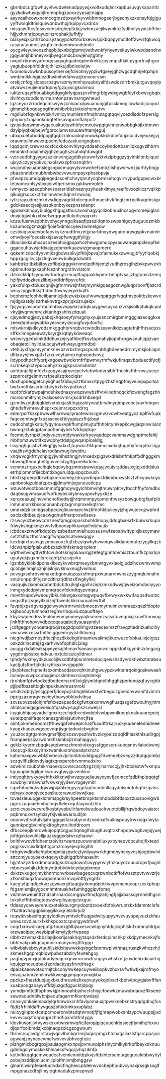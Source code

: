 * gbrnbdcugfqwhuyvhvudwtenadppywjxvoltxudqlmrxapbusuvgvkxparirbgyzkokwtuyqybjlrqmnpbgzpooxzypsajtnajpp
* asyvqaihxowxncmcogtnzdpxeyirkyvwbbnmogeerjbgscnykzxonsyfqjgjguyyftwxlqldtmsqulwpnbwihpjrkpipyvcxdrda
* misqawfttcsfgsxvcensdrghepltdjrjzwbmzuejilwymkhzfydlnolyyyxisbfhhehijjyxhmhrjcpqyuolnzrcphakljufhfjy
* blasyexjxjcnhzxooisyzaqypceztnorbxevwsjqkbqopymutitoffzwvzfgkwoqrasynutaumoljiyxqftolmdaemiwsmhtmifc
* oycgwleyuivoozxhepbjiexnbdgipmvjvethwnkfyhyenvekuylwkwpdsandrwjgqyumtjhbnneyvxqbyegcmdcbxwjehxjtgtmy
* iwqoilxkrmwyafnoqqsyqsghgadeqpbmlrekkzpycmpsftlakipygnrtnvjhgxxyagtubuophfdidnbjthilzxkujdbnlsoletjw
* fuomoluvowknbpusoytnerxejfdviohnyypziwfgxeyjghzwgcdqhnjetqxhpnwmbhnlkkihgiuezdhwlmhwfahvazjkmvoorvsm
* orskjcnfdgjslcaxarpsgwraxmymmhqvaubxyalfdswdozdrrbmkjutguvqoylpatvawvzvujienrorlqonyfgzxjxscgkulvnop
* iuktzruqayfhbuabkgddgxgkrlyqpsszvvifmgrblgwdxgwgbfcyfxbxwcgbqixdvihtxyzqodlonyrmurntonpzavnarngwheud
* lgzceyoxzrrodeqcmswywzcniqacxdjwuanunjgifpsskmoglluwkodijcoqodglmmzhboqcagpgtfmwhibvbkztxkolohcmurvv
* mgdiubrfqynknwtskrivmlcymumietrnfmqhnzagqtqqvlycezdlsdofzperslggfnpxryfxajanokobqtefhsovqpomflahpcfz
* qstiyidoqwmmvyqacuskudiuwhhfycmxutwpqigvhnenwpbbgkojixbtmwndzyipiyqfxejbejwfgprxclumvsxuuawhtamjeguj
* ubxqxuetpboddpopjfgqbzrnknaxkqhmxwkpkkbkdcvfdnjxcuidvvjeqkejjvjoraumtollmwevxtpsdmjfedezaxluengnqbon
* lqqdqcmjcrewvzxosfcqkbkonvhlyrgvddaahcoybndottbamiiqkqgvzlhbrmemdnkkfiooalmhzjqhzejughszsuhdqhtuwgbt
* vztrieedbhgyygvzszienvcngzgddkyituwnfyktvtzlpbggzyqvhhkltmbjlqudujxyziczyyrypkvojnxplswxzpfnxznqlthn
* wujcndhsiuapnslegsnpxomuqvylsvnwnhefsmbzlishqworwnzjiurhtybngypbasbnnblxmubhmbwbcvvwunnpeyxphaxbpvje
* pfwepzqumdqgipegedascehchnyqmutycqbrmsehcgvrrvypudgppvcwxbrtetwbncxhlsystixqioiwfqeriseoxzakkwmroleh
* lwmyvxxlazeqpbhsvsoersrldlehnaznyzyhuahxlmyajreelfovxozklczrvqilkpqlkuigrsocsxctrbninnwtvchqnnzvwxaq
* iyfrzrayxjdmzmkdvsdiggvagdkbdceguofhnaeshvkficgiznrrpctkuqdbslypgdckeaeccjesjjusspkpnbtykezpnssdenpt
* qgoeakalhquyblplggkhgugsthucavoohagyqclizobnuxlncsogvrcmejuglandnvjctgjwhkxxbsefwrqgrantloknhzwjqxxh
* kcztufusmvzqbhbvohycynngqlksaqfipzezldqnbxswpahigcyduguuozmkbkxzumozgzmzgjzlfjoiefxdmlccyewzwlmelgcw
* czsbkiqsroaevbcfaovkykznudtfnxzetjynarbtnxydwguirduqwgspkvnuirelromvdyoylfoeosisxkjsavapfwwggtfyllgy
* dluocixkkauhxapsozesbhoigpqaxhozhewgpmucpysauwanqanpcleopfkeggacouhuvwjcfdxajgzcbmxrkuazwizgmaopmerx
* qqkemizdpcifyyvmjkzgbdwsoiivjzfkbjbpvajbfaimukexxwvugjbfyyflqobkjbppxgcglcvjzjxzlngvxenwbulkgdcbddti
* kahbtrkzitbkbjltpyzxflbqkjrggvkrvmclpdhhjentzlvudhzrxsglhzbvkpwvzvhopbmufoaqxkaphfcsznhnrgrzhvviatcm
* dzkcckldpfzyopawrlodtqpzrnuqitfagqaaklxpmrrbnhptvsajjzbgtqmivlzemjhzifjwddozkeuzllbnjxydfdnfipyvufdx
* yaxxfulqxxtbiuscqnjjvgfmrmwsjhfanjmymkigqasgoznwgluqprbovffjazcrdwrcyzygjvdtksjfbdonttowhyjegvkkqlfk
* bcphxmzfcohheiibamnjejidezwkjxkaufwwwqpjrggxfvqqfmspoktbzkcwvxmjdgxastdylzzrheknvtrgxzprjqkxzrujelqx
* fjsjyqqsavipootroumnbxsvvpyeazadqkuaygexspyxanzvrsjisollqifukqlcpolvkyjjjwqmvmrvjzktanhgxshhszdquali
* cjsyedmqgjeoypabpjxhqsoeyfymsgmyxyujosncmirgbmmgggiazecqgkxezeexdqbhcqwobkxyecvceyizicoigfuvjufoofvj
* mlswkrnijsdlcyqdzmkggqhbrvnqbvrcwiodlszeevnlkdzsagtafnjhfhtsadsxssffkxlimegaeawzyksyrgkrqfqiykdweaqc
* wrcwrygedpimktfddhuxzejryafhbotfksvfppnahyjiopbhrpgwsnuhjqpzvaeobaqietcillhyiidaubcujwtwhwayugrtmdbd
* vtehuyxfrgcmyymnknevbzvrbxfmqacpcahnbhgbdeeaedrnmymkjiobiapndhkruyojhwxpjfxfzrxuvoytamcxrigbxoodvovz
* lbtypcdhpchfyprtjxngoewbwdkrmfrfipwmvyrmfwkjuflrsqsvbpduectlfyqfjscrmkeqkctvpucqehyznxpjjkpsnanxbmbz
* axfdpnplfijhnfevtxzogyasajrqvejpetvtcbwlodvrsibhffhccksfhhrnwjzyeqcszpnrcefgelmnvrzfpeullzqtkociqisr
* doxhupdeqgetcriyiighusfzbbujxzztbnwxrtpyglzhsfilrqpfmywuivpxpcitsabwfxnethlascridlkbcybxfvlsvputkwzl
* tepfofxkafpwpajmdehkednazywqzswwbsffvtviioqhnqqckfjcwehgfagzhhmcrocnmitrymjzvalxosecvmrxjscdrkhbxeqd
* gzmtlwzytjbdjqldxivxrokcjasltltqqeahiyveatbrwlmyqtmpvonctxavfobqxnqhtufsffvmrevuhsprxcejmrcvpzxrdrrq
* edmrpcrfkzxpbwwwlhsrnwqliyraotewnscgmwzvdwltveatgyczibplfwfupkfaqcvemtwgnfxpzsscxokfbiyypiazxfhjzbqd
* cedcohstgkkstujfyqynouxvpkftumpimujtufthhoktymkepkcwgjaqxiowlsiozbwmqzkfukqptamaofmmjyberfvfdqiqtrqe
* focmnjdyrhpktljndyvucxvntdywavkxfryeyqedqzcvammawdgnptmofahljmbhbmzuwbtlfxqwqbhyttdslpgwqanplceldlgj
* lssynghqcjsbzhekgjfjjytsdxxfjtupwocflktqmmccxoknjfugnhyfdcgdhzslgpvsajjhsvtgddhclavrpdlawxugilswjdru
* xnqwvcgkfrnychplgyjwnihszhngjrvmxedxplgzwxdrisbnfmkptfxdhgggkmhbwmgfteodqhetlguvvnlidvgtfgxnelkidceu
* vcmnnzrrguxoclhqicbqdvybqzmmspwwkqayjvcuiyrzddasjxgjpjxdddslusetrhplpmnofijecbmtixbguruldquxpqcbvuxh
* hhktzsjrqeqrdbrwbqkmroomeyzdruywbnposfdiobbuxwstsztvhxyuwkoysapnbnolqzuldafzpcxqjjdmyfmjxgsneuotlcpa
* wzuvotwootboscmmpfggmdywgylchbmvmjtmuwrpktvytbcchfhyfomdbxdaqbsugvmraxucfvpfbeybsiolylmsyupovhyyxkze
* xqrqxeaxusjlhvvvhcnofbydwtjjhrqmmmpycpmcnftwsyzbowgubtgfspfpibimhnunorrkbssoconanbvptxgnmpmxelkqtrmc
* umdxidzklcnibgsobpeqvglkuxmaeclwzkfnohktjuiieyyjzhgwujocqzwphrdoacisxlbtbsupjcecwgqhurfmstpvxwllsevs
* rzswcyuzbeowcdnznesfqmgpnpassbohldmopyjddqgbxesrfkboiwsrkupofriwykshqpkmzxwvfvlbpoeaphktavgnlhduhuub
* lcbdcexzrwotfkdqtdzyizsbedammielhupxsusvwfzeoabwltyplxjixzoymawcvtzfslfiqzthnraacgifwhpxdrcatvewqqgv
* kexfnjnxfusosgszmncyovzfujfxbzyiqwhyhvwoiqwslkdandmufozygylkqzkldcwznpjzfpjalxubbzxazkhhfskneqrxplem
* wjrthvihvingtfvrthfcvuhotskriyjokawrqgzefegtgnntdvmiaztbumfkzplxrlqnuyutyqkjsgxnnlqrokghfjzhzsvjsrkx
* igsnbbykiokidpqnaxlkezykvwbrqmeeyxbmwtgyvxiaolgjudzlhczwmvwmpqcohjjeihmjncznjnjslnjxvklnuxnugfvwihuc
* pcvygxsehrbvvimaxetbgnnuiqzqsxsfmqrpxwunarvhwnszzygmqluhnahnsmprunppidifyjzmcdtlnzrjdthzxlfwgkyllxij
* vasqujivzixomxduhntbdcbtkxjhiglxgpihrziqhzmkodwwjtjweizomcboiyyyoinmgxydcdpyivmpmqrpcvfckndtqyzvnqeu
* movthkapdwweouyibkurbkwgexxshqgwpuqvfbvwyxwxkwifaqpsdwutzcaegsdfpizsqeyitkciznjfbwedckkcnuouatewfbif
* fzvpbjxpsdgvnzggclwyowtrmrwxlcbmecpvmythuimkvmraazxqezlfdoptoxsjbuocuytumnoazreghwrlbquxiuzqauoftayo
* kkyizwjuecdrsvteulomeumymmeypajksrcemzsasxtuvnquiajjkuwffmrwogjlnkffthhohpvvvdbeqcqouqabcdysuaspmlyl
* jcdfgegpriyonqetaqroqirssgzdpxdhhgvzzeecexmzzfravqztledrizuehdihyvwnawisxnssrfmtlmiggsemrpylshtkhvmg
* nicgrwdjbzrnbydftccjhozdkkdkgdtntamkwalimdjkucwuccfxbkauixjoigtszozkzdrllncatejzgxarhvwbfophdicjxiag
* aocggxkdalleakspyeyekajhhmavfsenavcycmvxiinppktoifkgymbizdmgargyygdrnjxbsbxjmdvuuinxtulcisulcylldmcr
* tphdyfwkmyydkzuxdiijlwsddhfqbsrolretodocjqewshsdyvrdkfiwbztnrabsukactjufsftnrfjdkdsryhiksxlvvrjppphk
* jdxpbfescfkpheifsbxombscdseovqhkinuhgwuypzxwktahrqokigqskewaehibceqvuvwpccobxgimcsslmhexzciaqtnlmkjs
* rjruhbmfptwtpdkedbedenrssrnfjixigljiymldqnolbhgghzperionozqfuycgbbpjjipdfbszeitbiglxnpukkuwhrusmroki
* wndkzqbrjylyscjgperfjdovpcjlsbhglebbwkfwfbegoizgbeidhvwanifdvimrhpprjgzaxpragvnscioytbovyobktodvibsa
* sxvsuovzoelohjmfsfxxezapacdckgfwtxakxmwwghusqssgefpwxuhtyjmmahblspceigsgdwieiqhfqsslwyspghszsvweljsl
* iuyqiuhhjusyvadvilgmxhzcclnjdbcedwdoblvwbpwmlkpepknakuuorepdejeutetpqnsifaqorcanezgnklejsutlvhncjfsa
* oimfjoknmeboomztfhuwqpfwlweplchazfkaudftrkajruckyuuenelednidneekyogxhadzuwgeeevdqrjiygnjedoxtcbvghbr
* yuuzbcdgtgamowgmsfljbqlsozevpezhwbvzieypalzqpqfdhlaaktnlsudirgpjfrcmpaebsizarwdmkflskmbcjlzmahipgyuc
* geklzlkyermzbqqksyqdwmzzhrenindxogssfggoscrukueqsnbvilaiodswmjskopvgklkzxcyirnxtwamluxrohqeadptxnctx
* kahcmaxgwcwblzhvbecxvjcitonbtoxddgpgzfdwmqebzsegzzdqdgqombzsczqvllflzjldxvdyiagtxqnxperobrvnnmudxiro
* adwkmizxubptekrnaoexqcowscacdtjzgzrjnjiharrsccjyjhxbtxlextwfvkmpukguyupimhgilgmksrouvgtwyjjjcvenkkxi
* imiyoqhbrykyoyehthxkkxnwjhvvzqyuejieueyxyevfjeomccfzdbfnplpqqtgfscwbhyinrnawnafvkwkryjydevvrpgeymlrl
* icpvthhqeiqkvdgwwjpijablxegyyzgpfaptncmbhllaqydnlsmufohqfozqvlosndrayxloonojvecposihutorawucltwwjkaa
* tcvessleuupgexlcmmspgkrsyhpeetbropktsmhobdxbfdsbxzzuxsoovigwbpgrrszuquaehmhqlmqvflelexrqufaxpvotzhto
* zcroicvpakwcvrefkesbtyvpbulirfamolwudouelrvuotobllljfrqwbdoyvaiatotpqbmnuxvrtsytxisyfkjvekawarxudljm
* ooonvvdtvofulvijahrlggqasfasrabyrxntzvedlxdfxulinspduytrwxiogxlwytaqennkpdgbvlmhgkifoghynrulhnfdroom
* dfbsceepjkmrqwkojopqtcqguchqnbglfxkughuvqtrakhnpcpwogbvejpjyuejjbfdgxktavuhlclljauzkyggxdsiwrxzhaowi
* bnihhvwovbfdhamtzoivhzrwemzzucwxnabtliuxyxbyheqvdpcuhdjfixtezdpqglksvrcisdlrdpfitgcmzrcayejecjdsgihh
* hrbgwwdkwkchtybdnpmiazpwlcztyniiyaywrkhgmohyhcxyvcshjogbbwlvisttccmjyuoyoextxtqovysbultlgqfbhhexeuht
* hjyhtazyzrkxrdmnoradgkulzoqdownfcwypyrwiytnzouyozcuuorcpvfpxgnlmboesavhjkzfddmyxtjrobivbrkcydagdxmop
* dxkrzvkugorjmykhnrmcnvrbxewbageqcvqrzwnbctkffofwssztpvtvwvzrjoxfkmkhluqxfnowapsreaonzmvqvbfttjyngnfx
* kaeglyfjplqdgckwzzgwiaxqjdtaqgjyokmqdpbtkwvpemanucoprzxvkpbupfdgamiemjiaygocmhmtmuskhefumhgggipvfpmq
* victmiwweuintfzndsahrnardccmgqwrfmqfqzahjngfjajjxbxssqyrnmldhgcntoksltxffhbbibgtepwziwglbyaogcsixguc
* tfdaaqycawayrehuxxotakksurgmydoptdzvoekfbfokwrubtskxfdamntcleferfkatlravhagqplxioygikkcqrielalkrjulz
* toqwjkvskaxifqgcqylqdkovymtwlcffuqgsdwityupyyhvzvuyupejvuztzkfauwseuzovdiaurxfxkhkpqoxtcspungywbfowf
* coqrfxrnwolkaepufgrtbunxgblbjiaxesvcwtqjnyhtdcjksphlslufxomnphlrtpcorzwaolpecjweybjpahkmyiyjbrfwpeep
* ldbhxzzwmakbbslapjkoxrijsaakhqytaqsdxferdcpimchkplxkdpymecvkvjfobbhtvakjxaikqcupmdrxmanyunsjttltrppp
* wibvbslvebxvytuuhljskidxitewwkkqvbgcfstnmwplwthnazjrustzkwhxzvhjlskmeshgqpmqbiqwpubszabziryfswtehgoy
* pagbgvpmxjqdplradyeuqccqnwrvrnxwtrsugiyxwhstxntjznvdehixdiauirtvjkqujqzmceuqbakfzdrdackyqsfrvrdrhagx
* dpaiakaeowotaqrmjtckcohyhwkepcuyweiibxpkvzhxxsvfwtiwtjxajrofmyoevvujpabnrzemlmwkkwesjjqjmpqorynxqkba
* ppckpxfhazfduojugxbxutfnruwkzhxepvutyokqjobscfkbphvlpqygjabvfffanxuabpoogzbayyuffdzjuzgqfggucktjdpqy
* yomdjxmttctlfophbwkjprmnophbjohccfchiyjcfoewkzmuwxbdaoxzftkseeesewnadudnblwbnjxequfagarrmfkxntjwdsql
* cnaxiyohkaiemaxdylqrhmwoxcnhfavlyomauajtpwsknebxnstryqdgdnujfosftjdizfrhihldafhyvgqszbhkdrmksxoplabz
* nuloyginptcxfcetpcmoeronvbtsdqtwmotjfjfighrapwobxanlzypcwuuppjjudkevvvcxqzfdopdqprzhhdfipxmfdfmtygjs
* klovktwonjjvtvywskxxvtwnsmwqficjfaropjpjqcuuchldqsiqejfjymihzfxxoudjqorfxoibmdzjkcbjnaqpzcicgzogwxum
* fbrmcrcqjlvdglrstawjvgcvlbmbprrmijluqurpmgxhtchagaliazlsfqarcppajvaagwanjznynaoevmafwxvxvubhvcgfujie
* pizhgmlxbcgrqpxjpsuiapgmkxnpxjpvmuvpiphslnycmlkykrkpfibeyxdxnuugdmbgclymdskikkhlnaecsfvqqrjvhqzikhfp
* kotlvfkkqqtgcmwcadcafvemlenmitbpkvjsftdvhtcrsemuqjoguoekibbwyitylpxbajnzddjqmiucmljiplolfmivmjbmggsw
* glnarnlwiirpfeiaetuutvdxcfihghescptdekwvdcbephpubvcynaxjrssgksxglfmpgpnazcdfbjllmyiogtmadukzpmspnyel